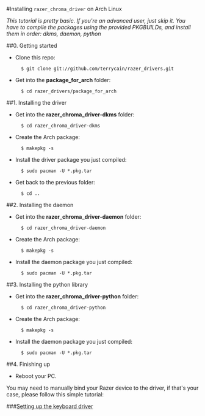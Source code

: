 #Installing `razer_chroma_driver` on Arch Linux

*This tutorial is pretty basic. If you're an advanced user, just skip it. You have to compile the packages using the provided PKGBUILDs, and install them in order: dkms, daemon, python*

##0. Getting started

- Clone this repo:

		$ git clone git://github.com/terrycain/razer_drivers.git

- Get into the **package_for_arch** folder:

		$ cd razer_drivers/package_for_arch

##1. Installing the driver

- Get into the **razer_chroma_driver-dkms** folder:

		$ cd razer_chroma_driver-dkms

- Create the Arch package:

		$ makepkg -s

- Install the driver package you just compiled:

		$ sudo pacman -U *.pkg.tar

- Get back to the previous folder:

		$ cd ..

##2. Installing the daemon

- Get into the **razer_chroma_driver-daemon** folder:

		$ cd razer_chroma_driver-daemon

- Create the Arch package:

		$ makepkg -s

- Install the daemon package you just compiled:

		$ sudo pacman -U *.pkg.tar

##3. Installing the python library

- Get into the **razer_chroma_driver-python** folder:

		$ cd razer_chroma_driver-python

- Create the Arch package:

		$ makepkg -s

- Install the daemon package you just compiled:

		$ sudo pacman -U *.pkg.tar

##4. Finishing up

- Reboot your PC.

You may need to manually bind your Razer device to the driver, if that's your case, please follow this simple tutorial:

###[Setting up the keyboard driver](https://github.com/pez2001/razer_chroma_drivers/wiki/Setting-up-the-keyboard-driver)
